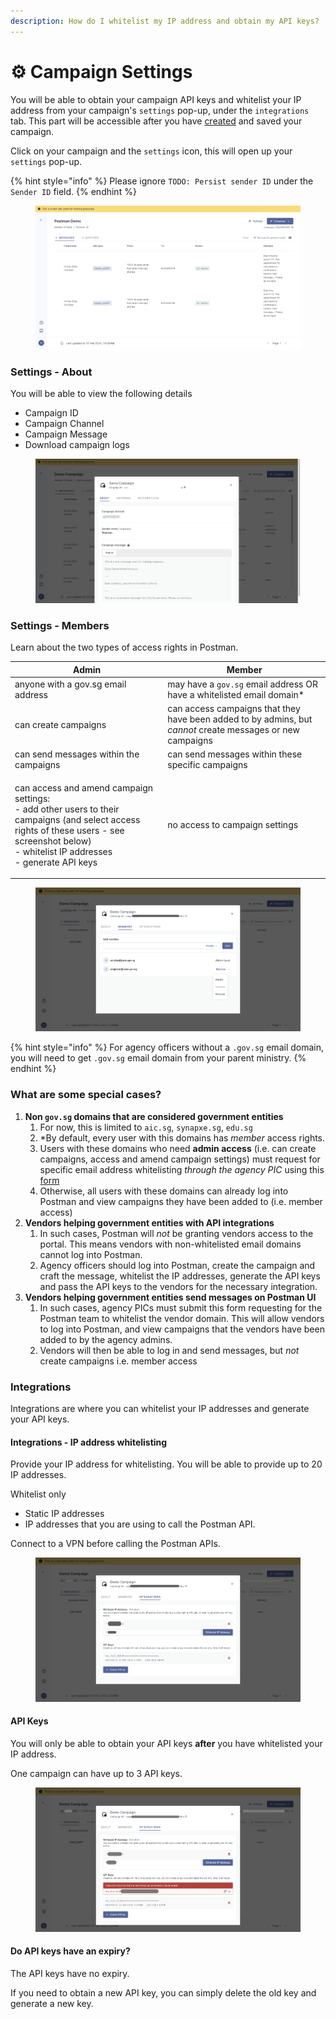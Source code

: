 ```yaml
---
description: How do I whitelist my IP address and obtain my API keys?
---
```


# ⚙️ Campaign Settings

You will be able to obtain your campaign API keys and whitelist your IP address from your campaign's `settings` pop-up, under the `integrations` tab. This part will be accessible after you have [created](../postman-v2-general-user-guide/create-campaign/) and saved your campaign.&#x20;

Click on your campaign and the `settings` icon, this will open up your `settings` pop-up.

{% hint style="info" %}
Please ignore `TODO: Persist sender ID` under the `Sender ID` field.
{% endhint %}

<figure><img src="../.gitbook/assets/campaign.png" alt=""><figcaption></figcaption></figure>

### Settings - About&#x20;

You will be able to view the following details

* Campaign ID
* Campaign Channel
* Campaign Message
* Download campaign logs

<figure><img src="../.gitbook/assets/Campaign_settings.png" alt=""><figcaption></figcaption></figure>

### Settings - Members

Learn about the two types of access rights in Postman.

| Admin                                                                                                                                                                                                       | Member                                                                                                     |
| ----------------------------------------------------------------------------------------------------------------------------------------------------------------------------------------------------------- | ---------------------------------------------------------------------------------------------------------- |
| anyone with a gov.sg email address                                                                                                                                                                          | may have a `gov.sg` email address OR have a whitelisted email domain\*                                     |
| can create campaigns                                                                                                                                                                                        | can access campaigns that they have been added to by admins, but _cannot_ create messages or new campaigns |
| can send messages within the campaigns                                                                                                                                                                      | can send messages within these specific campaigns                                                          |
| <p>can access and amend campaign settings:<br>- add other users to their campaigns (and select access rights of these users - see screenshot below)<br>- whitelist IP addresses <br>- generate API keys</p> | no access to campaign settings                                                                             |

<figure><img src="../.gitbook/assets/campaign_settings_members.png" alt=""><figcaption></figcaption></figure>

{% hint style="info" %}
For agency officers without a `.gov.sg` email domain, you will need to get `.gov.sg` email domain from your parent ministry.
{% endhint %}

### What are some special cases?

1. **Non `gov.sg` domains that are considered government entities**
   1. For now, this is limited to `aic.sg`, `synapxe.sg`, `edu.sg`
   2. \*By default, every user with this domains has _member_ access rights.
   3. Users with these domains who need **admin access** (i.e. can create campaigns, access and amend campaign settings) must request for specific email address whitelisting _through the agency PIC_ using this [form](https://form.gov.sg/65a78789a82e8aa7662f25b1)
   4. Otherwise, all users with these domains can already log into Postman and view campaigns they have been added to (i.e. member access)
2. **Vendors helping government entities with API integrations**
   1. In such cases, Postman will _not_ be granting vendors access to the portal. This means vendors with non-whitelisted email domains cannot log into Postman.
   2. Agency officers should log into Postman, create the campaign and craft the message, whitelist the IP addresses, generate the API keys and pass the API keys to the vendors for the necessary integration.
3. **Vendors helping government entities send messages on Postman UI**
   1. In such cases, agency PICs must submit this form requesting for the Postman team to whitelist the vendor domain. This will allow vendors to log into Postman, and view campaigns that the vendors have been added to by the agency admins.
   2. Vendors will then be able to log in and send messages, but _not_ create campaigns i.e. member access

### Integrations

Integrations are where you can whitelist your IP addresses and generate your API keys.&#x20;

#### Integrations - IP address whitelisting

Provide your IP address for whitelisting. You will be able to provide up to 20 IP addresses.

Whitelist only

* Static IP addresses
* IP addresses that you are using to call the Postman API.

Connect to a VPN before calling the Postman APIs.&#x20;

<figure><img src="../.gitbook/assets/campaign_settings_with_ip (1).png" alt=""><figcaption></figcaption></figure>

#### API Keys

You will only be able to obtain your API keys **after** you have whitelisted your IP address.&#x20;

One campaign can have up to 3 API keys.

<figure><img src="../.gitbook/assets/campaign_settings_with_api.png" alt=""><figcaption></figcaption></figure>

#### Do API keys have an expiry?&#x20;

The API keys have no expiry.&#x20;

If you need to obtain a new API key, you can simply delete the old key and generate a new key.&#x20;
